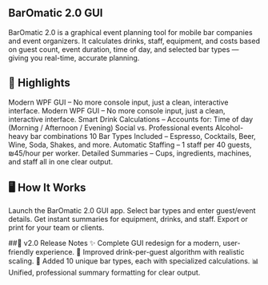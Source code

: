 ## BarOmatic 2.0 GUI
BarOmatic 2.0 is a graphical event planning tool for mobile bar companies and event organizers.
It calculates drinks, staff, equipment, and costs based on guest count, event duration, time of day, and selected bar types — giving you real-time, accurate planning.

## 🚀 Highlights

Modern WPF GUI – No more console input, just a clean, interactive interface.
Modern WPF GUI – No more console input, just a clean, interactive interface.
Smart Drink Calculations – Accounts for:
Time of day (Morning / Afternoon / Evening)
Social vs. Professional events
Alcohol-heavy bar combinations
10 Bar Types Included – Espresso, Cocktails, Beer, Wine, Soda, Shakes, and more.
Automatic Staffing – 1 staff per 40 guests, ₪45/hour per worker.
Detailed Summaries – Cups, ingredients, machines, and staff all in one clear output.

## 🖥 How It Works
Launch the BarOmatic 2.0 GUI app.
Select bar types and enter guest/event details.
Get instant summaries for equipment, drinks, and staff.
Export or print for your team or clients.

##📜 v2.0 Release Notes
✨ Complete GUI redesign for a modern, user-friendly experience.
🧮 Improved drink-per-guest algorithm with realistic scaling.
🍹 Added 10 unique bar types, each with specialized calculations.
📊 Unified, professional summary formatting for clear output.
